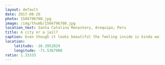 ```yaml
---
layout: default
date: 2017-08-26
photo: 1504796780.jpg
image: /img/thumb/1504796780.jpg
location_text: Santa Catalina Monastery, Arequipa, Peru
title: A city or a jail?
caption: Even though it looks beautiful the feeling inside is kinda weird. Little girls had to join in when they were 12 years old and had to stay in a 'nice' room 20 hours per day for 4 years in a row before becoming a real nun...
location:
    latitude: -16.3952829
    longitude: -71.5367908
ratio: 1.33333
---
```

